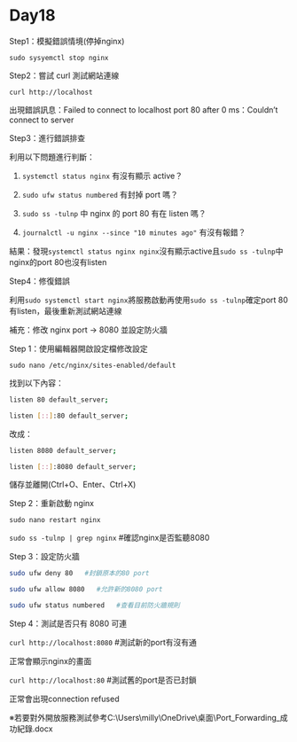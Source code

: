 # Day18

Step1：模擬錯誤情境(停掉nginx)

`sudo sysyemctl stop nginx`

Step2：嘗試 curl 測試網站連線

`curl http://localhost`

出現錯誤訊息：Failed to connect to localhost port 80 after 0 ms：Couldn’t connect to server

Step3：進行錯誤排查

利用以下問題進行判斷：

1. `systemctl status nginx` 有沒有顯示 active？

2. `sudo ufw status numbered` 有封掉 port 嗎？

3. `sudo ss -tulnp` 中 nginx 的 port 80 有在 listen 嗎？

4. `journalctl -u nginx --since "10 minutes ago"` 有沒有報錯？

結果：發現`systemctl status nginx nginx`沒有顯示active且`sudo ss -tulnp`中nginx的port 80也沒有listen

Step4：修復錯誤

利用`sudo systemctl start nginx`將服務啟動再使用`sudo ss -tulnp`確定port 80有listen，最後重新測試網站連線

補充：修改 nginx port → 8080 並設定防火牆

Step 1：使用編輯器開啟設定檔修改設定

`sudo nano /etc/nginx/sites-enabled/default`

找到以下內容：

```bash
listen 80 default_server;

listen [::]:80 default_server;
```

改成：

```bash
listen 8080 default_server;

listen [::]:8080 default_server;
```
儲存並離開(Ctrl+O、Enter、Ctrl+X)

Step 2：重新啟動 nginx

`sudo nano restart nginx`

`sudo ss -tulnp | grep nginx`   #確認nginx是否監聽8080

Step 3：設定防火牆

```bash
sudo ufw deny 80   #封鎖原本的80 port

sudo ufw allow 8080   #允許新的8080 port

sudo ufw status numbered   #查看目前防火牆規則
```

Step 4：測試是否只有 8080 可連

`curl http://localhost:8080`    #測試新的port有沒有通

正常會顯示nginx的畫面

`curl http://localhost:80`    #測試舊的port是否已封鎖

正常會出現connection refused

※若要對外開放服務測試參考C:\Users\milly\OneDrive\桌面\Port_Forwarding_成功紀錄.docx

